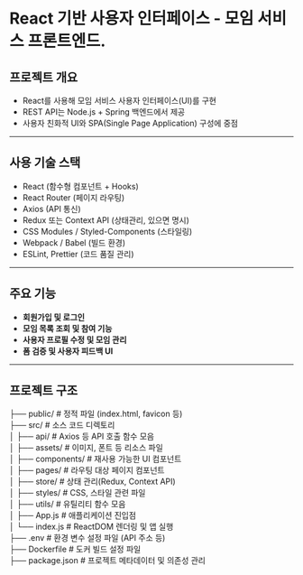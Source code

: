 # React 기반 사용자 인터페이스 - 모임 서비스 프론트엔드.

##  프로젝트 개요
- React를 사용해 모임 서비스 사용자 인터페이스(UI)를 구현
- REST API는 Node.js + Spring 백엔드에서 제공
- 사용자 친화적 UI와 SPA(Single Page Application) 구성에 중점

---

##  사용 기술 스택
- React (함수형 컴포넌트 + Hooks)
- React Router (페이지 라우팅)
- Axios (API 통신)
- Redux 또는 Context API (상태관리, 있으면 명시)
- CSS Modules / Styled-Components (스타일링)
- Webpack / Babel (빌드 환경)
- ESLint, Prettier (코드 품질 관리)
---

##  주요 기능
- **회원가입 및 로그인**
- **모임 목록 조회 및 참여 기능**
- **사용자 프로필 수정 및 모임 관리**
- **폼 검증 및 사용자 피드백 UI**

---

##  프로젝트 구조
├── public/ # 정적 파일 (index.html, favicon 등)<br>
├── src/ # 소스 코드 디렉토리<br>
│ ├── api/ # Axios 등 API 호출 함수 모음<br>
│ ├── assets/ # 이미지, 폰트 등 리소스 파일<br>
│ ├── components/ # 재사용 가능한 UI 컴포넌트<br>
│ ├── pages/ # 라우팅 대상 페이지 컴포넌트<br>
│ ├── store/ # 상태 관리(Redux, Context API)<br>
│ ├── styles/ # CSS, 스타일 관련 파일<br>
│ ├── utils/ # 유틸리티 함수 모음<br>
│ ├── App.js # 애플리케이션 진입점<br>
│ └── index.js # ReactDOM 렌더링 및 앱 실행<br>
├── .env # 환경 변수 설정 파일 (API 주소 등)<br>
├── Dockerfile # 도커 빌드 설정 파일<br>
├── package.json # 프로젝트 메타데이터 및 의존성 관리<br>
